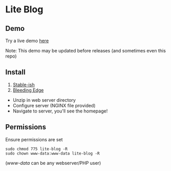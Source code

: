 # Lite Blog

## Demo
Try a live demo [here](https://lite-blog.timothyclark.co.uk)

Note: This demo may be updated before releases (and sometimes even this repo)

## Install
1. [Stable-ish](releases)
2. [Bleeding Edge](https://github.com/TheCoolBlackCat/lite-blog.git)

* Unzip in web server directory
* Configure server (NGINX file provided)
* Navigate to server, you'll see the homepage!

## Permissions
Ensure permissions are set
```
sudo chmod 775 lite-blog -R
sudo chown www-data:www-data lite-blog -R
```
(*www-data* can be any webserver/PHP user)
